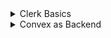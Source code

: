 <details>
  <summary>Clerk Basics </summary>

Clerk is a user management and authentication service designed to integrate seamlessly with modern web applications, including those built with Next.js. Clerk offers features such as sign-up, sign-in, and user profile management, providing a comprehensive solution for handling authentication and user accounts.

### Key Features of Clerk

1. **User Authentication**: Provides sign-up and sign-in flows, including email/password, social logins, and passwordless options.
2. **User Management**: Offers user profiles, user metadata, and session management.
3. **Security**: Ensures security through two-factor authentication (2FA), single sign-on (SSO), and compliance with security best practices.
4. **Customization**: Allows customization of authentication UIs and flows to match your application's branding.
5. **Integrations**: Easy integration with various services and frameworks, including Next.js.



### Step-by-Step Guide to Integrating Clerk with Next.js

#### 1. **Create a Next.js Project**


```bash
npx create-next-app my-clerk-app
cd my-clerk-app
```

#### 2. **Install Clerk Packages**

Install the necessary Clerk packages:

```bash
npm install @clerk/clerk-sdk-node @clerk/nextjs
```

#### 3. **Set Up Environment Variables**

You need to set up environment variables for Clerk. Create a `.env.local` file in the root of your project and add the following:

```env
NEXT_PUBLIC_CLERK_FRONTEND_API=<Your Clerk Frontend API>
CLERK_API_KEY=<Your Clerk API Key>
```

You can find these values in your Clerk dashboard.

#### 4. **Configure Clerk in `next.config.js`**

Ensure your Next.js application is aware of the environment variables. Edit `next.config.js`:

```javascript
// next.config.js
module.exports = {
  env: {
    NEXT_PUBLIC_CLERK_FRONTEND_API: process.env.NEXT_PUBLIC_CLERK_FRONTEND_API,
    CLERK_API_KEY: process.env.CLERK_API_KEY,
  },
};
```

#### 5. **Set Up Clerk Middleware**

Create a middleware file to initialize Clerk in your API routes. Create `pages/api/clerk.js`:

```javascript
// pages/api/clerk.js
import { withClerkMiddleware } from '@clerk/nextjs';

export default withClerkMiddleware((req, res) => {
  res.status(200).end();
});

export const config = {
  api: {
    externalResolver: true,
  },
};
```

#### 6. **Wrap Your Application with Clerk Provider**

In `pages/_app.js`, wrap your application with the `ClerkProvider` to ensure Clerk is available throughout your application:

```javascript
// pages/_app.js
import { ClerkProvider } from '@clerk/nextjs';
import '../styles/globals.css';

function MyApp({ Component, pageProps }) {
  return (
    <ClerkProvider frontendApi={process.env.NEXT_PUBLIC_CLERK_FRONTEND_API}>
      <Component {...pageProps} />
    </ClerkProvider>
  );
}

export default MyApp;
```

#### 7. **Add Authentication Components**

Create sign-in and sign-up pages using Clerk's components.

##### Sign In Page

Create a file `pages/signin.js`:

```javascript
// pages/signin.js
import { SignIn } from '@clerk/nextjs';

const SignInPage = () => (
  <div>
    <h1>Sign In</h1>
    <SignIn path="/sign-in" routing="path" signUpUrl="/sign-up" />
  </div>
);

export default SignInPage;
```

##### Sign Up Page

Create a file `pages/signup.js`:

```javascript
// pages/signup.js
import { SignUp } from '@clerk/nextjs';

const SignUpPage = () => (
  <div>
    <h1>Sign Up</h1>
    <SignUp path="/sign-up" routing="path" signInUrl="/sign-in" />
  </div>
);

export default SignUpPage;
```

##### User Profile Page

Create a file `pages/profile.js`:

```javascript
// pages/profile.js
import { UserProfile } from '@clerk/nextjs';

const ProfilePage = () => (
  <div>
    <h1>User Profile</h1>
    <UserProfile path="/user" routing="path" />
  </div>
);

export default ProfilePage;
```

#### 8. **Protect Routes**

To restrict access to certain pages only for authenticated users, you can use Clerk’s higher-order components.

##### Server-Side Authentication

Protect a page using server-side authentication by creating `pages/protected.js`:

```javascript
// pages/protected.js
import { withServerSideAuth } from '@clerk/nextjs/ssr';

export const getServerSideProps = withServerSideAuth(async (context) => {
  return {
    props: {},
  };
});

const ProtectedPage = () => {
  return <div>Protected Content</div>;
};

export default ProtectedPage;
```

##### Client-Side Authentication

Protect a page using client-side authentication by creating `pages/dashboard.js`:

```javascript
// pages/dashboard.js
import { withAuth } from '@clerk/nextjs';

const Dashboard = () => {
  return <div>Dashboard Content</div>;
};

export default withAuth(Dashboard);
```

#### 9. **Customize Authentication Components**

You can customize the appearance and behavior of Clerk’s authentication components to match your branding. Refer to Clerk's documentation for more details on customization options.

### Example Project Structure

Here’s an example project structure after setting up Clerk with Next.js:

```
my-clerk-app/
├── node_modules/
├── pages/
│   ├── api/
│   │   └── clerk.js
│   ├── dashboard.js
│   ├── index.js
│   ├── profile.js
│   ├── protected.js
│   ├── signin.js
│   └── signup.js
├── public/
├── styles/
│   └── globals.css
├── .env.local
├── next.config.js
├── package.json
└── README.md
```

### Summary

By following these steps, you’ve integrated Clerk into your Next.js application, providing robust user authentication and management features. Clerk simplifies handling user accounts, allowing you to focus on building your application’s core functionality. For more advanced features and customization, refer to the [Clerk documentation](https://docs.clerk.dev/).

### Clerk and Next.js Integration Benefits

1. **Ease of Use**: Clerk simplifies user authentication and management.
2. **Security**: Provides robust security features out of the box.
3. **Customization**: Flexible UI components and customizable flows.
4. **Scalability**: Designed to scale with your application’s growth.
5. **Support**: Integrates well with other services and libraries commonly used in Next.js applications.

By integrating Clerk with Next.js, you can streamline the process of adding authentication and user management to your application, ensuring a secure and seamless user experience.

</details>


<details>
<summary>Convex as Backend </summary>
## Introduction

Firebase, the managed backend system from Google, has been a pivotal tool for many successful startups. However, its API can be cumbersome and doesn't integrate seamlessly with modern tools like React and TypeScript. Enter Convex, a Firebase competitor, releasing its 1.0 version. Convex addresses many of Firebase's shortcomings and offers a superior API service.

Convex retains the real-time updating feature of Firebase but with subscribable queries that are type-safe from front to back. Unlike Firebase's hierarchical data store, Convex provides a simplified relational database management system. Server functions are more user-friendly, and server deployment is seamless, managing both development and production environments efficiently.

Convex is a full-stack, backend-as-a-service platform that simplifies data management, real-time updates, and serverless functions for modern web applications. Integrating Convex with Next.js allows developers to build dynamic, real-time applications with minimal backend complexity.


### Key Features of Convex

1. **Real-Time Data**: Automatically keeps data in sync across clients in real-time.
2. **Serverless Functions**: Easily write serverless functions to handle complex business logic.
3. **Database Integration**: Provides a simple, scalable, and flexible database solution.
4. **Authentication**: Integrates seamlessly with various authentication providers.
5. **Automatic Scaling**: Automatically scales to handle varying workloads.

---


### Convex Functionality Overview

Convex provides a seamless integration with Next.js, allowing you to interact with your database using queries, mutations, and actions. Let's explore each of these functionalities in detail.

### 1. Queries

**Purpose**: Queries are used to fetch data from the Convex database. They are read-only operations and do not modify the database.

**Arguments**: A query function that receives a context object with db.

**Usage**:
- Fetching lists of items
- Retrieving single items based on criteria
- Any read-only data operations

**Code Example**:
Define a query in the Convex directory (`convex/queries.js`):
```javascript
import { query } from "convex/server";

export const getTodos = query(async ({ db }) => {
  return await db.query("todos").collect();
});
```

Use the query in your React component:
```javascript
import { useQuery } from "convex/react";
import { api } from "../convex/_generated/api";

const TodoList = () => {
  const todos = useQuery(api.todos.getTodos);

  return (
    <ul>
      {todos?.map(todo => (
        <li key={todo._id}>{todo.text}</li>
      ))}
    </ul>
  );
};
```

### 2. Mutations

**Purpose**: Mutations are used to perform write operations in the database. They can create, update, or delete data.

**Usage**:
- Inserting new records
- Updating existing records
- Deleting records

**Code Example**:
Define a mutation in the Convex directory (`convex/mutations.js`):
```javascript
import { mutation } from "convex/server";
import { v } from "convex/values";

export const createTodo = mutation({
  args: { text: v.string() },
  handler: async ({ db }, { text }) => {
    await db.insert("todos", { text });
  },
});
```

Use the mutation in your React component:
```javascript
import { useMutation } from "convex/react";
import { api } from "../convex/_generated/api";

const TodoForm = () => {
  const [text, setText] = useState("");
  const createTodo = useMutation(api.todos.createTodo);

  const handleSubmit = async (e) => {
    e.preventDefault();
    await createTodo({ text });
    setText("");
  };

  return (
    <form onSubmit={handleSubmit}>
      <input
        value={text}
        onChange={(e) => setText(e.target.value)}
        placeholder="New Todo"
      />
      <button type="submit">Add Todo</button>
    </form>
  );
};
```

### 3. Actions

**Purpose**: Actions are used to perform operations that may involve external APIs or non-transactional logic. They can interact with mutations and queries.

**Usage**:
- Calling third-party APIs
- Performing complex computations
- Orchestrating multiple mutations or queries

**Code Example**:
Define an action in the Convex directory (`convex/actions.js`):
```javascript
import { action } from "convex/server";

export const fetchExternalData = action(async ({ scheduler }, { url }) => {
  const response = await fetch(url);
  const data = await response.json();

  // Schedule a mutation to save data
  await scheduler.runMutation("todos.saveExternalData", { data });
});
```

Define the mutation that the action calls (`convex/mutations.js`):
```javascript
export const saveExternalData = mutation({
  args: { data: v.any() },
  handler: async ({ db }, { data }) => {
    await db.insert("todos", { text: data.title });
  },
});
```

Use the action in your React component:
```javascript
import { useAction } from "convex/react";
import { api } from "../convex/_generated/api";

const FetchButton = () => {
  const fetchExternalData = useAction(api.todos.fetchExternalData);

  const handleFetch = async () => {
    await fetchExternalData({ url: "https://jsonplaceholder.typicode.com/todos/1" });
  };

  return <button onClick={handleFetch}>Fetch Data</button>;
};
```

### 4. Schema and Type Safety

**Purpose**: Schemas define the structure of your data, ensuring type safety and consistency in your database operations.

**Usage**:
- Generating and using schema files
- Enforcing data types in queries, mutations, and actions

**Code Example**:
Define a schema (`convex/schema.ts`):
```typescript
export const schema = {
  todos: {
    text: String,
    createdAt: { type: Date, default: () => new Date() },
  },
};
```

Use the schema in your queries and mutations:
```javascript
import { schema } from "../convex/schema";
import { query, mutation } from "convex/server";

export const getTodos = query(async ({ db }) => {
  return await db.query(schema.todos).collect();
});

export const createTodo = mutation({
  args: { text: schema.todos.text },
  handler: async ({ db }, { text }) => {
    await db.insert(schema.todos, { text });
  },
});
```

### 5. Authentication

**Purpose**: Integrate user authentication to protect your application and manage user-specific data.

**Usage**:
- Setting up user authentication using Clerk
- Protecting routes and database operations

**Code Example**:
Integrate Clerk for authentication:
```javascript
import { ClerkProvider, RedirectToSignIn, SignedIn, SignedOut } from "@clerk/nextjs";

const MyApp = ({ Component, pageProps }) => (
  <ClerkProvider {...pageProps}>
    <SignedIn>
      <Component {...pageProps} />
    </SignedIn>
    <SignedOut>
      <RedirectToSignIn />
    </SignedOut>
  </ClerkProvider>
);
```

Protect your API routes:
```javascript
import { requireSession, withSession } from "@clerk/nextjs/api";

const handler = withSession(async (req, res) => {
  const { userId } = req.session;
  // Your code here
});

export default requireSession(handler);
```

### 6. File Storage

**Purpose**: Store and manage files directly within Convex.

**Usage**:
- Uploading files
- Accessing and managing stored files

**Code Example**:
Set up file storage in Convex:
```javascript
import { action } from "convex/server";

export const uploadFile = action(async ({ storage }, { file }) => {
  const fileId = await storage.upload(file);
  return fileId;
});
```

Use the file storage action in your React component:
```javascript
import { useAction } from "convex/react";
import { api } from "../convex/_generated/api";

const FileUpload = () => {
  const uploadFile = useAction(api.todos.uploadFile);

  const handleFileChange = async (e) => {
    const file = e.target.files[0];
    const fileId = await uploadFile({ file });
    console.log("Uploaded file ID:", fileId);
  };

  return <input type="file" onChange={handleFileChange} />;
};
```

### 7. Scheduling

**Purpose**: Schedule tasks to run at specific times or intervals, similar to cron jobs.

**Usage**:
- Setting up scheduled tasks
- Automating repetitive operations

**Code Example**:
Define a scheduled task in Convex:
```javascript
import { action } from "convex/server";

export const scheduleTask = action(async ({ scheduler }) => {
  await scheduler.runAt(new Date(Date.now() + 60000), "todos.scheduledTask");
});

export const scheduledTask = action(async ({ db }) => {
  // Your scheduled task logic here
  await db.insert("todos", { text: "Scheduled task executed" });
});
```

### Summary

Convex offers a powerful and flexible set of functionalities for building modern web applications. By leveraging queries, mutations, actions, schemas, authentication, file storage, and scheduling, you can create robust, scalable, and secure applications with ease. The seamless integration with Next.js and the real-time capabilities of Convex make it an excellent choice for modern web development.

---

### Step-by-Step Guide to Integrating Convex with Next.js

Here’s a detailed guide on setting up Convex with a Next.js application, including code snippets and explanations:

### Setting Up Next.js with Convex

#### 1. **Set Up a New Next.js Application**

First, create a new Next.js project:

```bash
npx create-next-app@latest convex-in-minutes
cd convex-in-minutes
```

#### 2. **Install Convex**

Install the Convex library as a dependency:

```bash
npm install convex
```

#### 3. **Initialize Convex**

Run the Convex development server initialization command:

```bash
npx convex dev
```

Follow the prompts to create a new Convex project. You can name it after your current directory.

#### 4. **Convex Dashboard**

After initializing, you’ll have access to the Convex dashboard, where you can manage your functions, database, logs, and more.

### Integrating Convex with Next.js

#### 5. **Create Convex Client Provider**

Create a file named `convexClientProvider.tsx` in the `app` directory:

```tsx
// app/convexClientProvider.tsx
import { ConvexProvider, ConvexReactClient } from 'convex/react';
import { ConvexConfig } from 'convex/config';
import { useConvexAuth } from '@clerk/nextjs';

const convex = new ConvexReactClient(process.env.NEXT_PUBLIC_CONVEX_URL as string);

export const ConvexClientProvider = ({ children }: { children: React.ReactNode }) => {
  const { client } = useConvexAuth(convex);
  return <ConvexProvider client={client}>{children}</ConvexProvider>;
};
```

#### 6. **Wrap Application with Convex Provider**

Update your `layout.js` or `layout.tsx` to include the Convex client provider:

```tsx
// app/layout.tsx
import { ConvexClientProvider } from './convexClientProvider';

const RootLayout = ({ children }) => (
  <ConvexClientProvider>
    {children}
  </ConvexClientProvider>
);

export default RootLayout;
```

### Creating a To-Do List with Convex

#### 7. **Define Schema and Create Mutations**

Create a directory named `convex` and add a `schema.ts` file to define your database schema:

```ts
// convex/schema.ts
import { defineSchema } from 'convex/server';

export default defineSchema({
  toDos: {
    text: 'string'
  }
});
```

Create a mutations file to handle to-do creation:

```ts
// convex/mutations.ts
import { mutation } from 'convex/server';

export const createToDo = mutation(async ({ db }, { text }) => {
  await db.insert('toDos', { text });
});
```

#### 8. **Create Queries**

Create a queries file to fetch to-dos:

```ts
// convex/queries.ts
import { query } from 'convex/server';

export const getToDos = query(async ({ db }) => {
  return await db.query('toDos').collect();
});
```

### Integrating the Frontend

#### 9. **Create a To-Do Form**

Update your main page to include a form for adding to-dos and displaying them:

```tsx
// app/page.tsx
import { useState } from 'react';
import { useQuery, useMutation } from 'convex/react';
import { api } from '../convex/_generated/api';

const ToDoApp = () => {
  const [text, setText] = useState('');
  const toDos = useQuery(api.toDos.getToDos);
  const createToDo = useMutation(api.toDos.createToDo);

  const handleSubmit = async (e) => {
    e.preventDefault();
    await createToDo({ text });
    setText('');
  };

  return (
    <div>
      <form onSubmit={handleSubmit}>
        <input 
          type="text" 
          value={text} 
          onChange={(e) => setText(e.target.value)} 
          placeholder="Add a new to-do" 
        />
        <button type="submit">Create</button>
      </form>
      <ul>
        {toDos?.map((toDo) => (
          <li key={toDo._id}>{toDo.text}</li>
        ))}
      </ul>
    </div>
  );
};

export default ToDoApp;
```

### Advanced Topics

#### 10. **Actions for Third-Party Integrations**

To handle third-party API calls, create an action:

```ts
// convex/actions.ts
import { action } from 'convex/server';

export const callThirdPartyAPI = action(async ({ db }) => {
  // Make API call here
  const data = await fetch('https://api.example.com/data').then(res => res.json());

  // Store data in the database
  await db.insert('toDos', { text: data.someField });
});
```

#### 11. **Scheduling Tasks**

You can schedule tasks to run at specific times:

```ts
// convex/mutations.ts (update)
import { scheduler } from 'convex/server';

export const createToDo = mutation(async ({ db, scheduler }, { text }) => {
  await db.insert('toDos', { text });
  await scheduler.runAfter(0, 'toDos.callThirdPartyAPI');
});
```

### Key Points Summary

1. **Set Up Next.js**: Use `npx create-next-app` and install Convex with `npm install convex`.
2. **Initialize Convex**: Use `npx convex dev` to initialize your project and access the Convex dashboard.
3. **Provider Setup**: Create `convexClientProvider.tsx` and wrap your application with `ConvexClientProvider`.
4. **Schema and Mutations**: Define your database schema and create mutations to handle data operations.
5. **Frontend Integration**: Use `useQuery` and `useMutation` hooks to interact with Convex from your React components.
6. **Actions and Scheduling**: Use actions for third-party API calls and scheduling for task automation.

By following these steps, you can quickly set up Convex with a Next.js application and start building real-time, data-driven applications with ease.

---



### Alternatives to Convex

1. **Firebase**:
   - **Features**: Firebase provides a comprehensive suite of backend services including Firestore (NoSQL database), Authentication, Cloud Functions, and more.
   - **Advantages**: Wide adoption, real-time capabilities, strong community support, and extensive documentation.
   - **Disadvantages**: Potentially expensive at scale, vendor lock-in, and complex pricing model.

2. **Supabase**:
   - **Features**: Supabase offers an open-source alternative to Firebase with Postgres database, real-time subscriptions, authentication, and storage.
   - **Advantages**: Open-source, SQL-based, strong community support, and lower cost compared to Firebase.
   - **Disadvantages**: May lack some advanced features provided by Firebase, such as advanced machine learning capabilities.

3. **AWS Amplify**:
   - **Features**: AWS Amplify integrates with AWS services to provide backend capabilities including GraphQL APIs, storage, authentication, and serverless functions.
   - **Advantages**: Scalability, integration with a wide range of AWS services, and robust security features.
   - **Disadvantages**: Steeper learning curve, complex setup, and potentially high cost.

4. **Hasura**:
   - **Features**: Hasura is a GraphQL engine that provides instant GraphQL APIs over Postgres, with support for real-time updates, authentication, and role-based access control.
   - **Advantages**: Powerful GraphQL capabilities, open-source, real-time updates, and flexible permissions.
   - **Disadvantages**: Requires knowledge of GraphQL, dependency on a Postgres database, and may require additional services for full backend capabilities.

5. **Back4App**:
   - **Features**: Back4App is a Parse server backend as a service, offering database, real-time notifications, authentication, and cloud code functions.
   - **Advantages**: Open-source, easy migration from Parse, and strong community support.
   - **Disadvantages**: Limited to Parse server capabilities, and may require additional configuration for complex use cases.

### Summary

Choosing Convex provides a unified and developer-friendly backend solution that simplifies many aspects of backend development. However, it comes with trade-offs such as potential vendor lock-in and a learning curve. Evaluating alternatives like Firebase, Supabase, AWS Amplify, Hasura, and Back4App can help determine the best fit for your project's specific needs, balancing factors such as control, cost, scalability, and ecosystem maturity.

</details>
